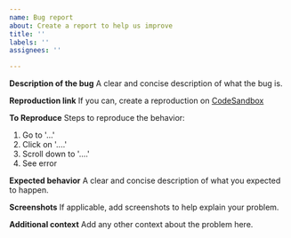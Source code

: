 ```yaml
---
name: Bug report
about: Create a report to help us improve
title: ''
labels: ''
assignees: ''

---
```


**Description of the bug**
A clear and concise description of what the bug is.

**Reproduction link**
If you can, create a reproduction on [CodeSandbox](https://codesandbox.io/)

**To Reproduce**
Steps to reproduce the behavior:
1. Go to '...'
2. Click on '....'
3. Scroll down to '....'
4. See error

**Expected behavior**
A clear and concise description of what you expected to happen.

**Screenshots**
If applicable, add screenshots to help explain your problem.

**Additional context**
Add any other context about the problem here.
